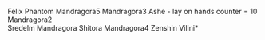 Felix
Phantom
Mandragora5
Mandragora3
Ashe - lay on hands counter = 10
Mandragora2  
Sredelm Mandragora
Shitora
Mandragora4
Zenshin
Vilini*


